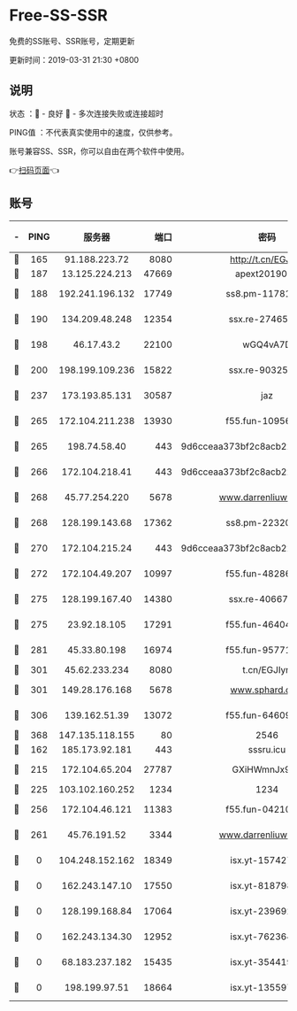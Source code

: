 # Free-SS-SSR

免费的SS账号、SSR账号，定期更新

更新时间：2019-03-31 21:30 +0800

## 说明

状态     ：🙂 - 良好 🙁 - 多次连接失败或连接超时

PING值   ：不代表真实使用中的速度，仅供参考。

账号兼容SS、SSR，你可以自由在两个软件中使用。

👉[扫码页面](https://liesauer.github.io/Free-SS-SSR/)👈

## 账号

|-|PING|服务器|端口|密码|加密方式|区域|
|:----:|:----:|:-----:|-----:|:----:|:----:|:----:|
|🙂|165|91.188.223.72|8080|http://t.cn/EGJIyrl|rc4-md5|RU|
|🙂|187|13.125.224.213|47669|apext2019001|chacha20|KR|
|🙂|188|192.241.196.132|17749|ss8.pm-11781750|aes-256-cfb|US|
|🙂|190|134.209.48.248|12354|ssx.re-27465668|aes-256-cfb|US|
|🙂|198|46.17.43.2|22100|wGQ4vA7D|aes-256-gcm|RU|
|🙂|200|198.199.109.236|15822|ssx.re-90325864|aes-256-cfb|US|
|🙂|237|173.193.85.131|30587|jaz|aes-256-cfb|US|
|🙂|265|172.104.211.238|13930|f55.fun-10956587|aes-256-cfb|US|
|🙂|265|198.74.58.40|443|9d6cceaa373bf2c8acb22e60b6a58be6|aes-256-cfb|US|
|🙂|266|172.104.218.41|443|9d6cceaa373bf2c8acb22e60b6a58be6|aes-256-cfb|US|
|🙂|268|45.77.254.220|5678|www.darrenliuwei.com|aes-256-cfb|SG|
|🙂|268|128.199.143.68|17362|ss8.pm-22320506|aes-256-cfb|SG|
|🙂|270|172.104.215.24|443|9d6cceaa373bf2c8acb22e60b6a58be6|aes-256-cfb|US|
|🙂|272|172.104.49.207|10997|f55.fun-48286538|aes-256-cfb|SG|
|🙂|275|128.199.167.40|14380|ssx.re-40667368|aes-256-cfb|SG|
|🙂|275|23.92.18.105|17291|f55.fun-46404698|aes-256-cfb|US|
|🙂|281|45.33.80.198|16974|f55.fun-95771159|aes-256-cfb|US|
|🙂|301|45.62.233.234|8080|t.cn/EGJIyrl|rc4-md5|CA|
|🙂|301|149.28.176.168|5678|www.sphard.com|aes-256-cfb|AU|
|🙂|306|139.162.51.39|13072|f55.fun-64609790|aes-256-cfb|SG|
|🙂|368|147.135.118.155|80|2546|chacha20|US|
|🙂|162|185.173.92.181|443|sssru.icu|rc4-md5|RU|
|🙂|215|172.104.65.204|27787|GXiHWmnJx94S|aes-256-cfb|JP|
|🙂|225|103.102.160.252|1234|1234|rc4-md5|JP|
|🙂|256|172.104.46.121|11383|f55.fun-04210255|aes-256-cfb|SG|
|🙂|261|45.76.191.52|3344|www.darrenliuwei.com|aes-256-cfb|JP|
|🙁|0|104.248.152.162|18349|isx.yt-15742711|aes-256-cfb|SG|
|🙁|0|162.243.147.10|17550|isx.yt-81879846|aes-256-cfb|US|
|🙁|0|128.199.168.84|17064|isx.yt-23969273|aes-256-cfb|SG|
|🙁|0|162.243.134.30|12952|isx.yt-76236422|aes-256-cfb|US|
|🙁|0|68.183.237.182|15435|isx.yt-35441993|aes-256-cfb|SG|
|🙁|0|198.199.97.51|18664|isx.yt-13559717|aes-256-cfb|US|
